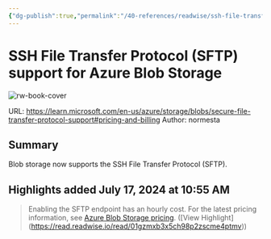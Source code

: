 ```yaml
---
{"dg-publish":true,"permalink":"/40-references/readwise/ssh-file-transfer-protocol-sftp-support-for-azure-blob-storage/","tags":["rw/articles"]}
---
```


# SSH File Transfer Protocol (SFTP) support for Azure Blob Storage

![rw-book-cover](https://readwise-assets.s3.amazonaws.com/media/uploaded_book_covers/profile_921743/logo-ms-social_zkXqXDh.png)
  
URL: https://learn.microsoft.com/en-us/azure/storage/blobs/secure-file-transfer-protocol-support#pricing-and-billing
Author: normesta

## Summary

Blob storage now supports the SSH File Transfer Protocol (SFTP).

## Highlights added July 17, 2024 at 10:55 AM
>Enabling the SFTP endpoint has an hourly cost. For the latest pricing information, see [Azure Blob Storage pricing](https://azure.microsoft.com/pricing/details/storage/blobs/). ([View Highlight] (https://read.readwise.io/read/01gzmxb3x5ch98p2zscme4ptmv))


